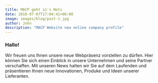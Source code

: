 ```yaml
---
title: MACP geht in's Netz
date: 2018-07-07T17:04:41+06:00
image: images/blog/post-1.jpg
author: John
description: "MACP Website new online company profile"
---
```


### Hallo! 

Wir freuen uns Ihnen unsere neue Webpräsenz vorstellen zu dürfen. Hier können Sie sich einen Einblick in unsere Unternehmen und seine Partner verschaffen. Mit unseren News halten wir Sie auf dem Laufenden und präsentieren Ihnen neue Innovationen, Produke und Ideen unserer Lieferanten.


